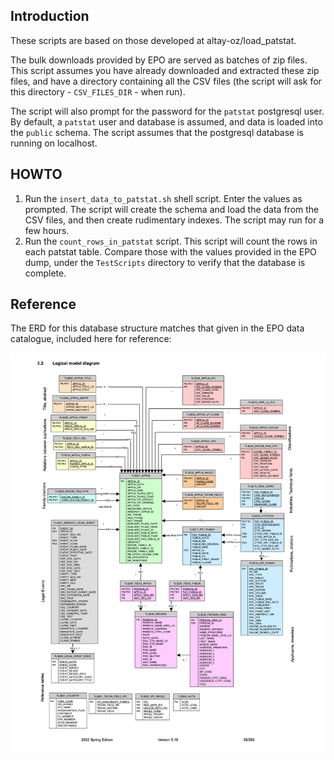 ## Introduction

These scripts are based on those developed at altay-oz/load_patstat. 

The bulk downloads provided by EPO are served as batches of zip files. This
script assumes you have already downloaded and extracted these zip files, and
have a directory containing all the CSV files (the script will ask for this
directory - `CSV_FILES_DIR` - when run).

The script will also prompt for the password for the `patstat` postgresql user.
By default, a `patstat` user and database is assumed, and data is loaded into
the `public` schema. The script assumes that the postgresql database is running
on localhost.

## HOWTO

1. Run the `insert_data_to_patstat.sh` shell script. Enter the values as
   prompted. The script will create the schema and load the data from the CSV
   files, and then create rudimentary indexes. The script may run for a few
   hours.
2. Run the `count_rows_in_patstat` script. This script will count the rows in
   each patstat table. Compare those with the values provided in the EPO dump,
   under the `TestScripts` directory to verify that the database is complete.

## Reference

The ERD for this database structure matches that given in the EPO data
catalogue, included here for reference:

![EPO PATSTAT ERD](./resources/patstat_erd.png)
